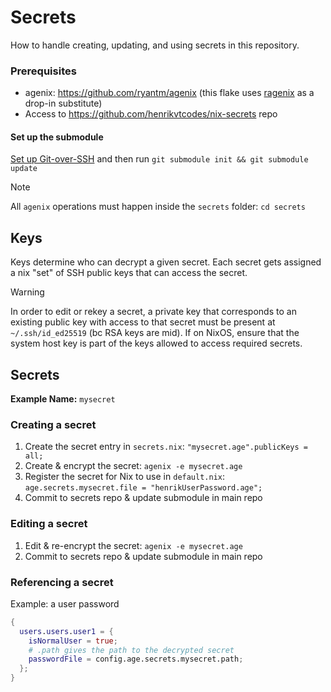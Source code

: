 # Secrets

How to handle creating, updating, and using secrets in this repository.

### Prerequisites

- agenix: https://github.com/ryantm/agenix (this flake uses [ragenix](https://github.com/yaxitech/ragenix) as a drop-in substitute)
- Access to https://github.com/henrikvtcodes/nix-secrets repo

#### Set up the submodule

[Set up Git-over-SSH](/docs/NIXOS.md#set-up-git-over-ssh) and then run
`git submodule init && git submodule update`

> [!NOTE]
> All `agenix` operations must happen inside the `secrets` folder: `cd secrets`

## Keys

Keys determine who can decrypt a given secret. Each secret gets assigned a nix "set" of SSH public keys that can access the secret.

> [!WARNING]
> In order to edit or rekey a secret, a private key that corresponds to an existing public key with access to that secret must be present at `~/.ssh/id_ed25519` (bc RSA keys are mid). If on NixOS, ensure that the system host key is part of the keys allowed to access required secrets.

## Secrets

**Example Name:** `mysecret`

### Creating a secret

1. Create the secret entry in `secrets.nix`: `"mysecret.age".publicKeys = all;`
2. Create & encrypt the secret: `agenix -e mysecret.age`
3. Register the secret for Nix to use in `default.nix`: `age.secrets.mysecret.file = "henrikUserPassword.age";`
4. Commit to secrets repo & update submodule in main repo

### Editing a secret

1. Edit & re-encrypt the secret: `agenix -e mysecret.age`
2. Commit to secrets repo & update submodule in main repo

### Referencing a secret

Example: a user password

```nix
{
  users.users.user1 = {
    isNormalUser = true;
    # .path gives the path to the decrypted secret
    passwordFile = config.age.secrets.mysecret.path;
  };
}
```
